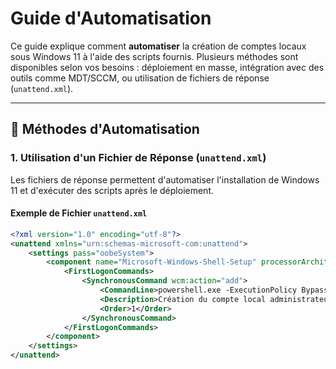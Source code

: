 # Guide d'Automatisation

Ce guide explique comment **automatiser** la création de comptes locaux sous Windows 11 à l'aide des scripts fournis. Plusieurs méthodes sont disponibles selon vos besoins : déploiement en masse, intégration avec des outils comme MDT/SCCM, ou utilisation de fichiers de réponse (`unattend.xml`).

---

## 📜 Méthodes d'Automatisation

### **1. Utilisation d'un Fichier de Réponse (`unattend.xml`)**
Les fichiers de réponse permettent d'automatiser l'installation de Windows 11 et d'exécuter des scripts après le déploiement.

#### **Exemple de Fichier `unattend.xml`**
```xml
<?xml version="1.0" encoding="utf-8"?>
<unattend xmlns="urn:schemas-microsoft-com:unattend">
    <settings pass="oobeSystem">
        <component name="Microsoft-Windows-Shell-Setup" processorArchitecture="amd64" publicKeyToken="31bf3856ad364e35" language="neutral" versionScope="nonSxS" xmlns:wcm="http://schemas.microsoft.com/WMIConfig/2002/State" xmlns:xsi="http://www.w3.org/2001/XMLSchema-instance">
            <FirstLogonCommands>
                <SynchronousCommand wcm:action="add">
                    <CommandLine>powershell.exe -ExecutionPolicy Bypass -File "C:\Scripts\Create-LocalAdmin.ps1"</CommandLine>
                    <Description>Création du compte local administrateur</Description>
                    <Order>1</Order>
                </SynchronousCommand>
            </FirstLogonCommands>
        </component>
    </settings>
</unattend>
